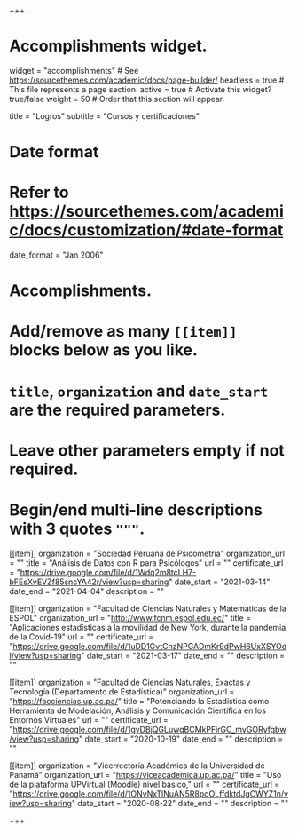 +++
# Accomplishments widget.
widget = "accomplishments"  # See https://sourcethemes.com/academic/docs/page-builder/
headless = true  # This file represents a page section.
active = true  # Activate this widget? true/false
weight = 50  # Order that this section will appear.

title = "Logros"
subtitle = "Cursos y certificaciones"

# Date format
#   Refer to https://sourcethemes.com/academic/docs/customization/#date-format
date_format = "Jan 2006"

# Accomplishments.
#   Add/remove as many `[[item]]` blocks below as you like.
#   `title`, `organization` and `date_start` are the required parameters.
#   Leave other parameters empty if not required.
#   Begin/end multi-line descriptions with 3 quotes `"""`.

[[item]]
  organization = "Sociedad Peruana de Psicometría"
  organization_url = ""
  title = "Análisis de Datos con R para Psicólogos"
  url = ""
  certificate_url = "https://drive.google.com/file/d/1Wdq2m8tcLH7-bFEsXvEVZf85sncYA42r/view?usp=sharing"
  date_start = "2021-03-14"
  date_end = "2021-04-04"
  description = ""

[[item]]
  organization = "Facultad de Ciencias Naturales y Matemáticas de la ESPOL"
  organization_url = "http://www.fcnm.espol.edu.ec/"
  title = "Aplicaciones estadísticas a la movilidad de New York, durante la pandemia de la Covid-19"
  url = ""
  certificate_url = "https://drive.google.com/file/d/1uDD1GvtCnzNPGADmKr9dPwH6UxXSYOdI/view?usp=sharing"
  date_start = "2021-03-17"
  date_end = ""
  description = ""
  
[[item]]
  organization = "Facultad de Ciencias Naturales, Exactas y Tecnología (Departamento de Estadística)"
  organization_url = "https://facciencias.up.ac.pa/"
  title = "Potenciando la Estadística como Herramienta de Modelación, Análisis y Comunicación Científica en los Entornos Virtuales"
  url = ""
  certificate_url = "https://drive.google.com/file/d/1gyDBjQGLuwqBCMkPFirGC_myGORyfgbw/view?usp=sharing"
  date_start = "2020-10-19"
  date_end = ""
  description = ""
  
[[item]]
  organization = "Vicerrectoría Académica de la Universidad de Panamá"
  organization_url = "https://viceacademica.up.ac.pa/"
  title = "Uso de la plataforma UPVirtual (Moodle) nivel básico,"
  url = ""
  certificate_url = "https://drive.google.com/file/d/1ONvNxTlNuAN5R8pdOLffdktdJgCWYZ1n/view?usp=sharing"
  date_start = "2020-08-22"
  date_end = ""
  description = ""

+++
